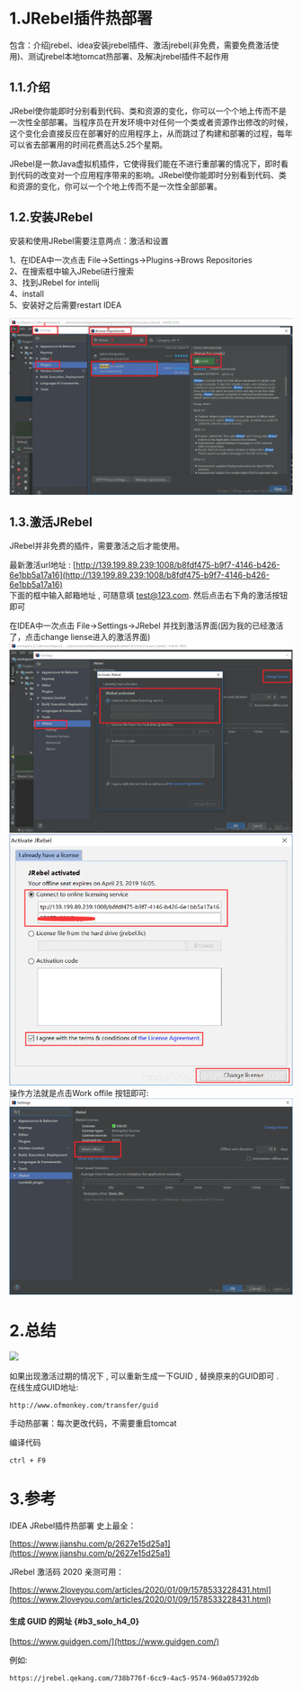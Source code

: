 # 1.JRebel插件热部署

包含：介绍jrebel、idea安装jrebel插件、激活jrebel\(非免费，需要免费激活使用\)、测试jrebel本地tomcat热部署、及解决jrebel插件不起作用

## 1.1.介绍

JRebel使你能即时分别看到代码、类和资源的变化，你可以一个个地上传而不是一次性全部部署。当程序员在开发环境中对任何一个类或者资源作出修改的时候，这个变化会直接反应在部署好的应用程序上，从而跳过了构建和部署的过程，每年可以省去部署用的时间花费高达5.25个星期。

JRebel是一款Java虚拟机插件，它使得我们能在不进行重部署的情况下，即时看到代码的改变对一个应用程序带来的影响。JRebel使你能即时分别看到代码、类和资源的变化，你可以一个个地上传而不是一次性全部部署。

## 1.2.安装JRebel

安装和使用JRebel需要注意两点：激活和设置

1、在IDEA中一次点击 File-&gt;Settings-&gt;Plugins-&gt;Brows Repositories  
 2、在搜索框中输入JRebel进行搜索  
 3、找到JRebel for intellij  
 4、install  
 5、安装好之后需要restart IDEA

![](/static/image/15645795-22ac925b9c130d7b.webp)

## 1.3.激活JRebel

JRebel并非免费的插件，需要激活之后才能使用。

最新激活url地址 : [http://139.199.89.239:1008/b8fdf475-b9f7-4146-b426-6e1bb5a17a16](http://139.199.89.239:1008/b8fdf475-b9f7-4146-b426-6e1bb5a17a16)  
下面的框中输入邮箱地址 , 可随意填 test@123.com. 然后点击右下角的激活按钮即可

在IDEA中一次点击 File-&gt;Settings-&gt;JRebel 并找到激活界面\(因为我的已经激活了，点击change liense进入的激活界面\)  
![](/static/image/15645795-beb15f99ca65f1b9.webp)  
![](/static/image/15645795-b1d7d1c6194267e9.webp)  
操作方法就是点击Work offile 按钮即可:  
![](/static/image/15645795-0359063b8432381a.webp)

# 2.总结

![](/static/image/微信截图_20200603113030.png)

如果出现激活过期的情况下 , 可以重新生成一下GUID , 替换原来的GUID即可 .  
在线生成GUID地址:

```
http://www.ofmonkey.com/transfer/guid
```

手动热部署：每次更改代码，不需要重启tomcat

编译代码

```
ctrl + F9
```

# 3.参考

IDEA JRebel插件热部署 史上最全：

[https://www.jianshu.com/p/2627e15d25a1](https://www.jianshu.com/p/2627e15d25a1)

JRebel 激活码 2020 亲测可用：

[https://www.2loveyou.com/articles/2020/01/09/1578533228431.html](https://www.2loveyou.com/articles/2020/01/09/1578533228431.html)

#### 生成 GUID 的网址 {#b3_solo_h4_0}

[https://www.guidgen.com/](https://www.guidgen.com/)

例如:

```
https://jrebel.qekang.com/738b776f-6cc9-4ac5-9574-960a057392db
```



